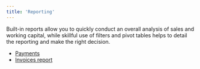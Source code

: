 ```yaml
---
title: 'Reporting'
---
```


Built-in reports allow you to quickly conduct an overall analysis of sales and working capital, while skillful use of filters and pivot tables helps to detail the reporting and make the right decision.

-   [Payments](Payments.md)
-   [Invoices report](Invoices_report.md)
